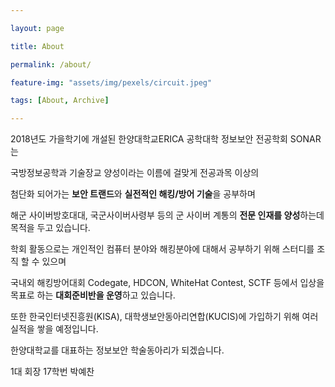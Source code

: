 ```yaml
---

layout: page

title: About

permalink: /about/

feature-img: "assets/img/pexels/circuit.jpeg"

tags: [About, Archive]

---
```


2018년도 가을학기에 개설된 한양대학교ERICA 공학대학 정보보안 전공학회 SONAR는

국방정보공학과 기술장교 양성이라는 이름에 걸맞게 전공과목 이상의

첨단화 되어가는 <b>보안 트랜드</b>와 <b>실전적인 해킹/방어 기술</b>을 공부하며

해군 사이버방호대대, 국군사이버사령부 등의 군 사이버 계통의 <b>전문 인재를 양성</b>하는데 목적을 두고 있습니다.

학회 활동으로는 개인적인 컴퓨터 분야와 해킹분야에 대해서 공부하기 위해 스터디를 조직 할 수 있으며

국내외 해킹방어대회 Codegate, HDCON, WhiteHat Contest, SCTF 등에서 입상을 목표로 하는 <b>대회준비반을 운영</b>하고 있습니다.

또한 한국인터넷진흥원(KISA), 대학생보안동아리연합(KUCIS)에 가입하기 위해 여러 실적을 쌓을 예정입니다.

한양대학교를 대표하는 정보보안 학술동아리가 되겠습니다.

1대 회장 17학번 박예찬

